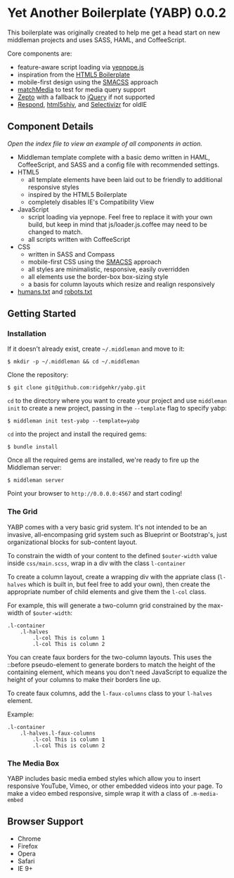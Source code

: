 Yet Another Boilerplate (YABP) 0.0.2
====

This boilerplate was originally created to help me get a head start on new middleman projects and uses SASS, HAML, and CoffeeScript.

Core components are:
* feature-aware script loading via [yepnope.js](http://yepnopejs.com/)
* inspiration from the [HTML5 Boilerplate](http://html5boilerplate.com/)
* mobile-first design using the [SMACSS](http://smacss.com/) approach
* [matchMedia](https://github.com/paulirish/matchMedia.js) to test for media query support
* [Zepto](http://zeptojs.com/) with a fallback to [jQuery](http://jquery.com/) if not supported
* [Respond](https://github.com/scottjehl/Respond), [html5shiv](https://github.com/aFarkas/html5shiv), and [Selectivizr](http://selectivizr.com/) for oldIE

Component Details
----

*Open the index file to view an example of all components in action.*

* Middleman template complete with a basic demo written in HAML, CoffeeScript, and SASS and a config file with recommended settings.
* HTML5
  * all template elements have been laid out to be friendly to additional responsive styles
  * inspired by the HTML5 Boilerplate
  * completely disables IE's Compatibility View
* JavaScript
  * script loading via yepnope. Feel free to replace it with your own build, but keep in mind that js/loader.js.coffee may need to be changed to match. 
  * all scripts written with CoffeeScript
* CSS
  * written in SASS and Compass
  * mobile-first CSS using the [SMACSS](http://smacss.com/) approach
  * all styles are minimalistic, responsive, easily overridden
  * all elements use the border-box box-sizing style
  * a basis for column layouts which resize and realign responsively
* [humans.txt](source/humans.txt) and [robots.txt](source/robots.txt)

Getting Started
----

### Installation
If it doesn't already exist, create ```~/.middleman``` and move to it:
```
$ mkdir -p ~/.middleman && cd ~/.middleman
```
Clone the repository:
```
$ git clone git@github.com:ridgehkr/yabp.git
```

```cd``` to the directory where you want to create your project and use ```middleman init``` to create a new project, passing in the ```--template``` flag to specify yabp:
```
$ middleman init test-yabp --template=yabp
```

```cd``` into the project and install the required gems:
```
$ bundle install
```

Once all the required gems are installed, we're ready to fire up the Middleman server:
```
$ middleman server
```

Point your browser to ```http://0.0.0.0:4567``` and start coding!

### The Grid
YABP comes with a very basic grid system. It's not intended to be an invasive, all-encompasing grid system such as Blueprint or Bootstrap's, just organizational blocks for sub-content layout.

To constrain the width of your content to the defined ```$outer-width``` value inside ```css/main.scss```, wrap in a div with the class ```l-container```

To create a column layout, create a wrapping div with the appriate class (```l-halves``` which is built in, but feel free to add your own), then create the appropriate number of child elements and give them the ```l-col``` class.

For example, this will generate a two-column grid constrained by the max-width of ```$outer-width```:
```haml
.l-container
    .l-halves
        .l-col This is column 1
        .l-col This is column 2
```

You can create faux borders for the two-column layouts. This uses the ::before pseudo-element to generate borders to match the height of the containing element, which means you don't need JavaScript to equalize the height of your columns to make their borders line up.

To create faux columns, add the ```l-faux-columns``` class to your ```l-halves``` element. 

Example:
```haml
.l-container
    .l-halves.l-faux-columns
        .l-col This is column 1
        .l-col This is column 2
```

### The Media Box
YABP includes basic media embed styles which allow you to insert responsive YouTube, Vimeo, or other embedded videos into your page. To make a video embed responsive, simple wrap it with a class of ```.m-media-embed```


Browser Support
----
* Chrome
* Firefox
* Opera
* Safari
* IE 9+
